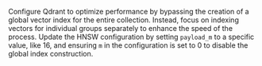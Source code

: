 Configure Qdrant to optimize performance by bypassing the creation of a global vector index for the entire collection. Instead, focus on indexing vectors for individual groups separately to enhance the speed of the process. Update the HNSW configuration by setting `payload_m` to a specific value, like 16, and ensuring `m` in the configuration is set to 0 to disable the global index construction.